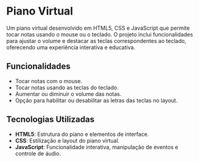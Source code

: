 # Piano Virtual

Um piano virtual desenvolvido em HTML5, CSS e JavaScript que permite tocar notas usando o mouse ou o teclado. O projeto inclui funcionalidades para ajustar o volume e destacar as teclas correspondentes ao teclado, oferecendo uma experiência interativa e educativa.

## Funcionalidades

- Tocar notas com o mouse.
- Tocar notas usando as teclas do teclado.
- Aumentar ou diminuir o volume das notas.
- Opção para habilitar ou desabilitar as letras das teclas no layout.

## Tecnologias Utilizadas

- **HTML5**: Estrutura do piano e elementos de interface.
- **CSS**: Estilização e layout do piano virtual.
- **JavaScript**: Funcionalidade interativa, manipulação de eventos e controle de áudio.
